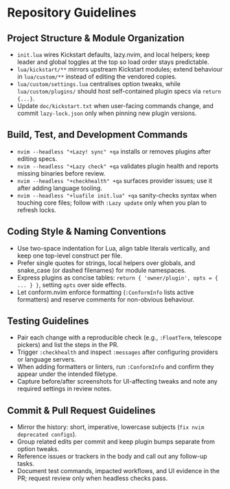 # Repository Guidelines

## Project Structure & Module Organization

- `init.lua` wires Kickstart defaults, lazy.nvim, and local helpers; keep leader and global toggles at the top so load order stays predictable.
- `lua/kickstart/**` mirrors upstream Kickstart modules; extend behaviour in `lua/custom/**` instead of editing the vendored copies.
- `lua/custom/settings.lua` centralises option tweaks, while `lua/custom/plugins/` should host self-contained plugin specs via `return {...}`.
- Update `doc/kickstart.txt` when user-facing commands change, and commit `lazy-lock.json` only when pinning new plugin versions.

## Build, Test, and Development Commands

- `nvim --headless "+Lazy! sync" +qa` installs or removes plugins after editing specs.
- `nvim --headless "+Lazy check" +qa` validates plugin health and reports missing binaries before review.
- `nvim --headless "+checkhealth" +qa` surfaces provider issues; use it after adding language tooling.
- `nvim --headless "+luafile init.lua" +qa` sanity-checks syntax when touching core files; follow with `:Lazy update` only when you plan to refresh locks.

## Coding Style & Naming Conventions

- Use two-space indentation for Lua, align table literals vertically, and keep one top-level construct per file.
- Prefer single quotes for strings, local helpers over globals, and snake_case (or dashed filenames) for module namespaces.
- Express plugins as concise tables: `return { 'owner/plugin', opts = { ... } }`, setting `opts` over side effects.
- Let conform.nvim enforce formatting (`:ConformInfo` lists active formatters) and reserve comments for non-obvious behaviour.

## Testing Guidelines

- Pair each change with a reproducible check (e.g., `:FloatTerm`, telescope pickers) and list the steps in the PR.
- Trigger `:checkhealth` and inspect `:messages` after configuring providers or language servers.
- When adding formatters or linters, run `:ConformInfo` and confirm they appear under the intended filetype.
- Capture before/after screenshots for UI-affecting tweaks and note any required settings in review notes.

## Commit & Pull Request Guidelines

- Mirror the history: short, imperative, lowercase subjects (`fix nvim deprecated configs`).
- Group related edits per commit and keep plugin bumps separate from option tweaks.
- Reference issues or trackers in the body and call out any follow-up tasks.
- Document test commands, impacted workflows, and UI evidence in the PR; request review only when headless checks pass.
